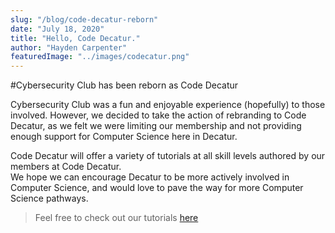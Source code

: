 ```yaml
---
slug: "/blog/code-decatur-reborn"
date: "July 18, 2020"
title: "Hello, Code Decatur."
author: "Hayden Carpenter"
featuredImage: "../images/codecatur.png"
---
```


#Cybersecurity Club has been reborn as Code Decatur

Cybersecurity Club was a fun and enjoyable experience (hopefully) to those involved. However, we decided to take the action of rebranding to Code Decatur, as we felt we were limiting our membership and not providing
enough support for Computer Science here in Decatur.  

Code Decatur will offer a variety of tutorials at all skill levels authored by our members at Code Decatur.   
We hope we can encourage Decatur to be more actively involved in Computer Science, and would love to pave the way for more Computer Science pathways.

> Feel free to check out our tutorials [here](/tutorials/)
